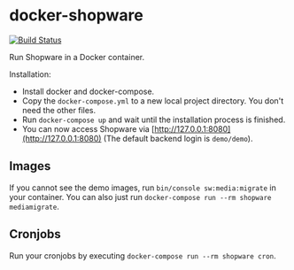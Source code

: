 # docker-shopware
[![Build Status](https://travis-ci.org/jeboehm/docker-shopware.svg?branch=master)](https://travis-ci.org/jeboehm/docker-shopware)

Run Shopware in a Docker container.

Installation:
- Install docker and docker-compose.
- Copy the `docker-compose.yml` to a new local project directory. You don't need the other files.
- Run `docker-compose up` and wait until the installation process is finished.
- You can now access Shopware via [http://127.0.0.1:8080](http://127.0.0.1:8080) (The default backend login is `demo/demo`).

## Images

If you cannot see the demo images, run ```bin/console sw:media:migrate``` in your container.
You can also just run ```docker-compose run --rm shopware mediamigrate```.

## Cronjobs

Run your cronjobs by executing ```docker-compose run --rm shopware cron```.
